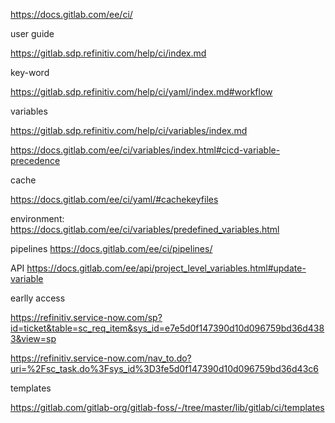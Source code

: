 https://docs.gitlab.com/ee/ci/



user guide

https://gitlab.sdp.refinitiv.com/help/ci/index.md



key-word

https://gitlab.sdp.refinitiv.com/help/ci/yaml/index.md#workflow

variables

https://gitlab.sdp.refinitiv.com/help/ci/variables/index.md

https://docs.gitlab.com/ee/ci/variables/index.html#cicd-variable-precedence

cache

https://docs.gitlab.com/ee/ci/yaml/#cachekeyfiles

environment: https://docs.gitlab.com/ee/ci/variables/predefined_variables.html

pipelines https://docs.gitlab.com/ee/ci/pipelines/



API https://docs.gitlab.com/ee/api/project_level_variables.html#update-variable





earlly access

https://refinitiv.service-now.com/sp?id=ticket&table=sc_req_item&sys_id=e7e5d0f147390d10d096759bd36d4383&view=sp

https://refinitiv.service-now.com/nav_to.do?uri=%2Fsc_task.do%3Fsys_id%3D3fe5d0f147390d10d096759bd36d43c6



templates

https://gitlab.com/gitlab-org/gitlab-foss/-/tree/master/lib/gitlab/ci/templates









